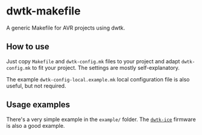 # dwtk-makefile

A generic Makefile for AVR projects using dwtk.


## How to use

Just copy `Makefile` and `dwtk-config.mk` files to your project and adapt `dwtk-config.mk` to fit your project. The settings are mostly self-explanatory.

The example `dwtk-config-local.example.mk` local configuration file is also useful, but not required.


## Usage examples

There's a very simple example in the `example/` folder. The [`dwtk-ice`](https://github.com/dwtk/dwtk-ice) firmware is also a good example.
